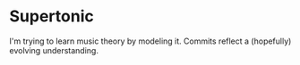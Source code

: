# Supertonic
I'm trying to learn music theory by modeling it. Commits reflect a (hopefully) evolving understanding.
